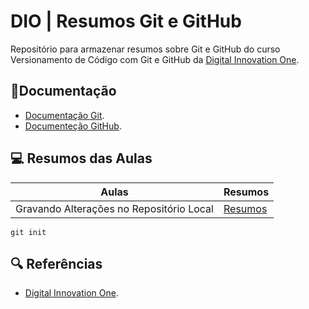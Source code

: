 # DIO | Resumos Git e GitHub

Repositório para armazenar resumos sobre Git e GitHub do curso Versionamento de Código com Git e GitHub da [Digital Innovation One](https://www.dio.me/).

## 📗Documentação 
- [Documentação Git](https://git-scm.com/docs/git/pt_BR).
- [ Documenteção GitHub](https://docs.github.com/pt/).

## 💻 Resumos das Aulas

| Aulas | Resumos |
|------|---------|
| Gravando Alterações no Repositório Local | [Resumos](https://web.dio.me/track/santander-2025-front-end/course/versionamento-de-codigo-com-git-e-github/learning/599dd3dd-d189-474f-a55c-22f37b4472da?autoplay=1)

```
git init 
```

## 🔍 Referências

- [Digital Innovation One]().